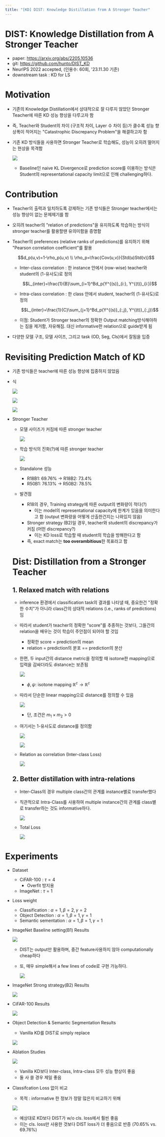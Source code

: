 ```yaml
---
title: "[KD] DIST: Knowledge Distillation from A Stronger Teacher"
---
```


# DIST: Knowledge Distillation from A Stronger Teacher

- paper: https://arxiv.org/abs/2205.10536
- git: https://github.com/hunto/DIST_KD
- NeurIPS 2022 accepted, (인용수: 60회, '23.11.30 기준)
- downstream task : KD for LS

# Motivation

- 기존의 Knowledge Distillation에서 상대적으로 잘 다루지 않았던 Stronger Teacher에 따른 KD 성능 향상을 다루고자 함

- 즉, Teacher와 Student의 차이 (구조적 차이, Layer 수 차이 등)가 클수록 성능 향상폭이 적어지는 "Catastrophic Discrepancy Problem"을 해결하고자 함

- 기존 KD 방식들을 사용하면 Stronger Teacher로 학습해도, 성능이 오히려 떨어지는 현상을 목격함

  ![](../images/2023-11-30/image-20231130164718921.png)

  - Baseline인 naive KL Divergence로 prediction score를 이용하는 방식은 Student의 representational capacity limit으로 인해 challenging하다.

# Contribution

- Teacher의 출력과 일치하도록 강제하는 기존 방식들은 Stronger teacher에서는 성능 향상이 없는 문제제기를 함

- 오히려 teacher의 "relation of predictions"을 유지하도록 학습하는 방식이 stronger teacher를 활용할땐 유의미함을 증명함

- Teacher의 preferences (relative ranks of predictions)를 유지하기 위해 "Pearson correlation coefficient"를 활용

  $$d_p(u,v)=1-\rho_p(u,v) \\ \rho_p=\frac{Cov(u,v)}{Std(u)Std(v)}$$

  - Inter-class correlation : 한 instance 안에서 (row-wise) teacher와 student의 (1-유사도)로 정의

    $$L_{inter}=\frac{1}{B}\sum_{i=1}^Bd_p(Y^{(s)}_{i:}, Y^{(t)}_{i:})$$

  - Intra-class correlation : 한 class 안에서 student, teacher의 (1-유사도)로 정의

    $$L_{inter}=\frac{1}{C}\sum_{j=1}^Bd_p(Y^{(s)}_{:,j}, Y^{(t)}_{:,j})$$

  - 이점: Student가 Stronger teacher의 정확한 Output matching방식해야하는 짐을 제거함, 자유해짐. 대신 informative한 relation으로 guide받게 됨

- 다양한 모델 구조, 모델 사이즈, 그리고 task (OD, Seg, Cls)에서 잘됨을 입증

# Revisiting Prediction Match of KD

- 기존 방식들은 teacher에 따른 성능 향상에 집중하지 않았음

- 식

  ![](../images/2023-11-30/image-20231201074330063.png)

  ![](../images/2023-11-30/image-20231201074346095.png)

  ![](../images/2023-11-30/image-20231201074406296.png)

- Stronger Teacher

  - 모델 사이즈가 커짐에 따른 stronger teacher

    ![](../images/2023-11-30/image-20231201074610865.png)

  - 학습 방식의 진화(?)에 따른 stronger teacher

    ![](../images/2023-11-30/image-20231201074551425.png)

  - Standalone 성능

    - R18B1: 69.76% → R18B2: 73.4%
    - R50B1: 76.13% → R50B2: 78.5%

  - 발견점

    - R18의 경우, Training strategy에 따른 output의 변화량이 적다(?) 
      - 이는 model의 representational capacity에 한계가 있음을 의미한다고 함 (output 변화량을 어떻게 산출한건지는 나와있지 않음)
    - Stronger strategy (B2)일 경우, teacher와 student의 discrepancy가 커짐 (어떤 discrepancy?)
      - 이는 KD loss로 학습할 때 student의 학습을 방해한다고 함
    - 즉, exact match는 **too overambitious**한 목표라고 함

  # Dist: Distillation from a Stronger Teacher

  ## 1. Relaxed match with relations

  - inference 환경에서 classification task의 결과를 나타낼 때, 중요한건 "정확한 수치"가 아니라 class간의 상대적 relations (i.e., ranks of predictions)임

  - 따라서 student가 teacher의 정확한 "score"를 추종하는 것보다, 그들간의 relation을 배우는 것이 학습이 주안점이 되어야 할 것임

    - 정확한 score = prediction의  mean
    - relation = prediction의 분포 == prediction의 분산

  - 한편, 두 input간의 distance metric을 정의할 때 isotone한 mapping으로 입력을 감싸더라도 distance는 보존됨

    ![](../images/2023-11-30/image-20231201080508992.png)

    - $\phi, \psi$: isotone mapping $\mathbb{R}^c \to \mathbb{R}^c$

  - 따라서 단순한 linear mapping으로 distance를 정의할 수 있음

    ![](../images/2023-11-30/image-20231201080620437.png)

    - 단, 조건은 $m_1 \times m_2 > 0$

  - 여기서는 1-유사도로 distance를 정의함

    ![](../images/2023-11-30/image-20231201080649744.png)

    ![](../images/2023-11-30/image-20231201080850874.png)

  - Relation as correlation (Inter-class Loss)

    ![](../images/2023-11-30/image-20231201080946964.png)

  ## 2. Better distillation with intra-relations

  - Inter-Class의 경우 multiple class간의 관계를 instance별로 transfer했다

  - 직관적으로 Intra-Class를 사용하여 multiple instance간의 관계를 class별로 transfer하는 것도 informative하다.

    ![](../images/2023-11-30/image-20231201082653764.png)

  - Total Loss

    ![](../images/2023-11-30/image-20231201082713817.png)

# Experiments

- Dataset

  - CiFAR-100 : $\tau=4$
    - Overfit 방지용
  - ImageNet : $\tau=1$

- Loss weight

  - Classification : $\alpha=1, \beta=2, \gamma=2$
  - Object Detection : $\alpha=1, \beta=1, \gamma=1$
  - Semantic sementation : $\alpha=1, \beta=1, \gamma=1$

- ImageNet Baseline setting(B1) Results

  ![](../images/2023-11-30/image-20231201083218858.png)

  - DIST는 output만 활용하며, 중간 feature사용하지 않아 computationally cheap하다

  - 또, 매우 simple해서 a few lines of code로 구현 가능하다.

    ![](../images/2023-11-30/image-20231201083342822.png)

- ImageNet Strong strategy(B2) Results

  ![](../images/2023-11-30/image-20231201083529740.png)

- CiFAR-100 Results

  ![](../images/2023-11-30/image-20231201083622053.png)

- Object Detection & Semantic Segmentation Results

  - Vanilla KD를 DIST로 simply replace

  ![](../images/2023-11-30/image-20231201083709487.png)

- Ablation Studies

  ![](../images/2023-11-30/image-20231201083801913.png)

  - Vanilla KD보다 Inter-class, Intra-class 모두 성능 향상이 좋음
  - 둘 사 쓸 경우 제일 좋음

- Classifcation Loss 없이 비교

  - 목적 : informative 한 정보가 정말 많은지 비교하기 위해

  ![](../images/2023-11-30/image-20231201083937561.png)

  - 예상대로 KD보다 DIST가 w/o cls. loss에서 훨씬 좋음
  - 이는 cls. loss만 사용한 것보다 DIST loss가 더 좋음으로 반증 (70.65% vs. 69.76%)
